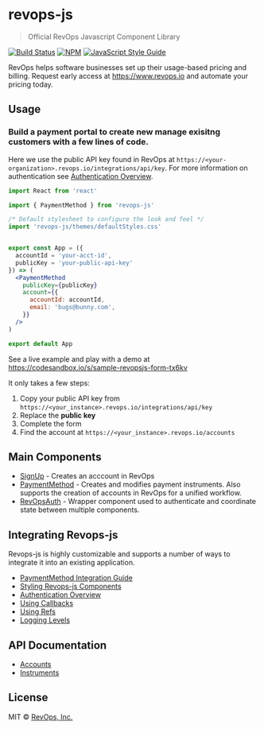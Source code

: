 # revops-js

> Official RevOps Javascript Component Library

[![Build Status](https://travis-ci.org/revops-io/revops.js.svg?branch=master)](https://travis-ci.org/revops-io/revops.js) [![NPM](https://img.shields.io/npm/v/revops-js.svg)](https://www.npmjs.com/package/revops-js) [![JavaScript Style Guide](https://img.shields.io/badge/code_style-standard-brightgreen.svg)](https://standardjs.com)

RevOps helps software businesses set up their usage-based pricing and billing. Request early access at https://www.revops.io and automate your pricing today.

## Usage

### Build a payment portal to create new manage exisitng customers with a few lines of code.
Here we use the public API key found in RevOps at `https://<your-organization>.revops.io/integrations/api/key`. 
For more information on authentication see [Authentication Overview](https://github.com/revops-io/revops.js/wiki/Authentication-Overview).

```jsx
import React from 'react'

import { PaymentMethod } from 'revops-js'

/* Default stylesheet to configure the look and feel */
import 'revops-js/themes/defaultStyles.css'


export const App = ({ 
  accountId = 'your-acct-id', 
  publicKey = 'your-public-api-key' 
}) => (
  <PaymentMethod
    publicKey={publicKey}
    account={{
      accountId: accountId,
      email: 'bugs@bunny.com',
    }}
  />
)

export default App
```

See a live example and play with a demo at https://codesandbox.io/s/sample-revopsjs-form-tx6kv

It only takes a few steps:

1. Copy your public API key from `https://<your_instance>.revops.io/integrations/api/key`
2. Replace the __public key__
3. Complete the form
4. Find the account at `https://<your_instance>.revops.io/accounts`

## Main Components
- [SignUp](https://github.com/revops-io/revops.js/wiki/SignUp) - Creates an acccount in RevOps
- [PaymentMethod](https://github.com/revops-io/revops.js/wiki/Payment-Method) - Creates and modifies payment instruments. Also supports the creation of accounts in RevOps for a unified workflow.
- [RevOpsAuth](https://github.com/revops-io/revops.js/wiki/RevOpsAuth-Component) - Wrapper component used to authenticate and coordinate state between multiple components. 

## Integrating Revops-js
Revops-js is highly customizable and supports a number of ways to integrate it into an existing application.
- [PaymentMethod Integration Guide](https://github.com/revops-io/revops.js/wiki/Guide-to-Integrating-PaymentMethod-Components)
- [Styling Revops-js Components](https://github.com/revops-io/revops.js/wiki/Styling-Revops-js-Components)
- [Authentication Overview](https://github.com/revops-io/revops.js/wiki/Authentication-Overview)
- [Using Callbacks](https://github.com/revops-io/revops.js/wiki/Using-Callbacks-to-Integrate-Revops-js)
- [Using Refs](https://github.com/revops-io/revops.js/wiki/Using-Refs-with-Revops-js)
- [Logging Levels](https://github.com/revops-io/revops.js/wiki/Logging-Levels)

## API Documentation
- [Accounts](https://www.revops.io/docs/rest-api/accounts)
- [Instruments](https://www.revops.io/docs/rest-api/instruments)


## License

MIT © [RevOps, Inc.](https://revops.io)
